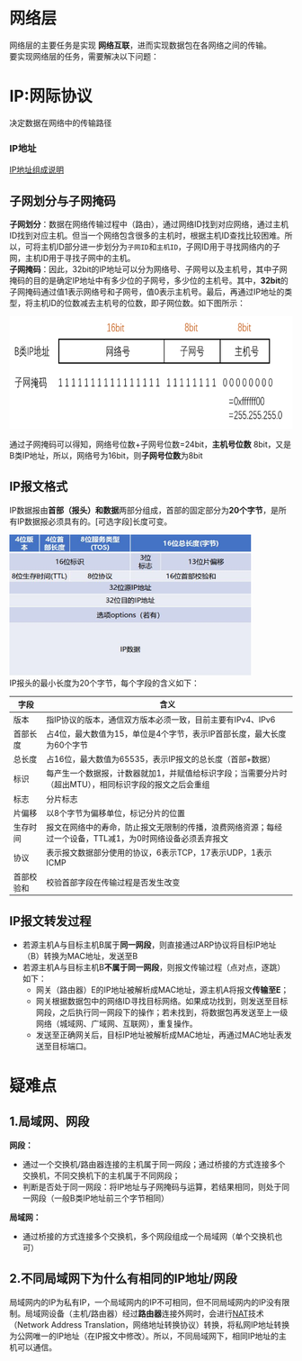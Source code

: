 # 网络层
网络层的主要任务是实现 **网络互联**，进而实现数据包在各网络之间的传输。  
要实现网络层的任务，需要解决以下问题：  

# IP:网际协议  
决定数据在网络中的传输路径  

### IP地址  
[IP地址组成说明](./chap1_overview.md/#IP地址)  
## 子网划分与子网掩码
**子网划分**：数据在网络传输过程中（路由），通过网络ID找到对应网络，通过主机ID找到对应主机。但当一个网络包含很多的主机时，根据主机ID查找比较困难。所以，可将主机ID部分进一步划分为`子网ID`和`主机ID`，子网ID用于寻找网络内的子网，主机ID用于寻找子网中的主机。  
**子网掩码**：因此，32bit的IP地址可以分为网络号、子网号以及主机号，其中子网掩码的目的是确定IP地址中有多少位的子网号，多少位的主机号。其中，**32bit**的子网掩码通过值1表示网络号和子网号，值0表示主机号。最后，再通过IP地址的类型，将主机ID的位数减去主机号的位数，即子网位数。如下图所示： 
 <div align=left><img width="530" height="200" src="./images/子网掩码.png"/></div>  
  
通过子网掩码可以得知，网络号位数+子网号位数=24bit，**主机号位数** 8bit，又是B类IP地址，所以，网络号为16bit，则**子网号位数**为8bit  

## IP报文格式
IP数据报由**首部（报头）**和**数据**两部分组成，首部的固定部分为**20个字节**，是所有IP数据报必须具有的。[可选字段]长度可变。  
  
<div align=left><img width="430" height="250" src="./images/IP报文格式.JPG"/></div>  
IP报头的最小长度为20个字节，每个字段的含义如下：

|字段|含义|
|-|-|
|版本|指IP协议的版本，通信双方版本必须一致，目前主要有IPv4、IPv6|
|首部长度|占4位，最大数值为15，单位是4个字节，表示IP首部长度，最大长度为60个字节|
|总长度|占16位，最大数值为65535，表示IP报文的总长度（首部+数据）|
|标识|每产生一个数据报，计数器就加1，并赋值给标识字段；当需要分片时（超出MTU），相同标识字段的报文之后会重组|
|标志|分片标志|
|片偏移|以8个字节为偏移单位，标记分片的位置|
|生存时间|报文在网络中的寿命，防止报文无限制的传播，浪费网络资源；每经过一个设备，TTL减1，为0时网络设备必须丢弃报文|
|协议|表示报文数据部分使用的协议，6表示TCP，17表示UDP，1表示ICMP|
|首部校验和|校验首部字段在传输过程是否发生改变|

## IP报文转发过程
- 若源主机A与目标主机B属于**同一网段**，则直接通过ARP协议将目标IP地址（B）转换为MAC地址，发送至B
- 若源主机A与目标主机B**不属于同一网段**，则报文传输过程（点对点，逐跳）如下：
  - 网关（路由器）E的IP地址被解析成MAC地址，源主机A将报文**传输至E**；
  - 网关根据数据包中的网络ID寻找目标网络。如果成功找到，则发送至目标网段，之后执行同一网段下的操作；若未找到，将数据包再发送至上一级网络（城域网、广域网、互联网），重复操作。
  - 发送至正确网关后，目标IP地址被解析成MAC地址，再通过MAC地址表发送至目标端口。

# 疑难点
## 1.局域网、网段
**网段：**  
- 通过一个交换机/路由器连接的主机属于同一网段；通过桥接的方式连接多个交换机，不同交换机下的主机属于不同网段；
- 判断是否处于同一网段：将IP地址与子网掩码与运算，若结果相同，则处于同一网段（一般B类IP地址前三个字节相同）

**局域网：** 
- 通过桥接的方式连接多个交换机，多个网段组成一个局域网（单个交换机也可）
## 2.不同局域网下为什么有相同的IP地址/网段
局域网内的IP为私有IP，一个局域网内的IP不可相同，但不同局域网内的IP没有限制。局域网设备（主机/路由器）经过**路由器**连接外网时，会进行[NAT](chap5_RARP-protocol.md/#NAT技术)技术（Network Address Translation，网络地址转换协议）转换，将私网IP地址转换为公网唯一的IP地址（在IP报文中修改）。所以，不同局域网下，相同IP地址的主机可以通信。



